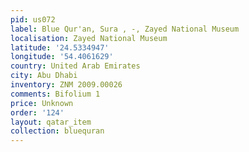 ```yaml
---
pid: us072
label: Blue Qur'an, Sura , -, Zayed National Museum
localisation: Zayed National Museum
latitude: '24.5334947'
longitude: '54.4061629'
country: United Arab Emirates
city: Abu Dhabi
inventory: ZNM 2009.00026
comments: Bifolium 1
price: Unknown
order: '124'
layout: qatar_item
collection: bluequran
---
```

